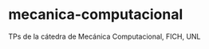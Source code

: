 mecanica-computacional
======================

TPs de la cátedra de Mecánica Computacional, FICH, UNL
